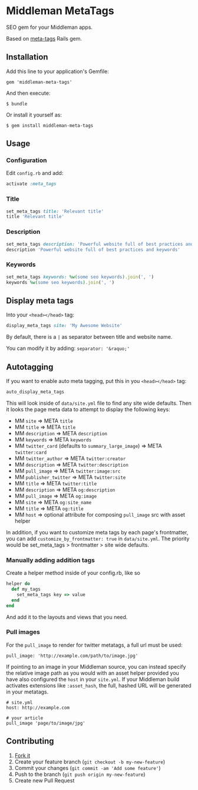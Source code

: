 # Middleman MetaTags

SEO gem for your Middleman apps.

Based on [meta-tags](https://github.com/kpumuk/meta-tags) Rails gem.

## Installation

Add this line to your application's Gemfile:

    gem 'middleman-meta-tags'

And then execute:

    $ bundle

Or install it yourself as:

    $ gem install middleman-meta-tags

## Usage

### Configuration

Edit `config.rb` and add:

```rb
activate :meta_tags
```

### Title

```rb
set_meta_tags title: 'Relevant title'
title 'Relevant title'
```

### Description

```rb
set_meta_tags description: 'Powerful website full of best practices and keywords'
description 'Powerful website full of best practices and keywords'
```

### Keywords

```rb
set_meta_tags keywords: %w(some seo keywords).join(', ')
keywords %w(some seo keywords).join(', ')
```

## Display meta tags

Into your `<head></head>` tag:

```rb
display_meta_tags site: 'My Awesome Website'
```

By default, there is a `|` as separator between title and website name.

You can modify it by adding: `separator: '&raquo;'`

## Autotagging

If you want to enable auto meta tagging, put this in you `<head></head>` tag:

```rb
auto_display_meta_tags
```

This will look inside of `data/site.yml` file to find any site wide defaults.
Then it looks the page meta data to attempt to display the following keys:

- MM `site` => META `title`
- MM `title` => META `title`
- MM `description` => META `description`
- MM `keywords` => META `keywords`
- MM `twitter_card` (defaults to `summary_large_image`) => META `twitter:card`
- MM `twitter_author` => META `twitter:creator`
- MM `description` => META `twitter:description`
- MM `pull_image` => META `twitter:image:src`
- MM `publisher_twitter` => META `twitter:site`
- MM `title` => META `twitter:title`
- MM `description` => META `og:description`
- MM `pull_image` => META `og:image`
- MM `site` => META `og:site_name`
- MM `title` => META `og:title`
- MM `host` => optional attribute for composing `pull_image` src with asset helper

In addition, if you want to customize meta tags by each page's frontmatter, you
can add `customize_by_frontmatter: true` in `data/site.yml`. The priority would
be set_meta_tags > frontmatter > site wide defaults.

### Manually adding addition tags

Create a helper method inside of your config.rb, like so

```rb
helper do
  def my_tags
    set_meta_tags key => value
  end
end
```

And add it to the layouts and views that you need.

### Pull images

For the `pull_image` to render for twitter metatags, a full url must be used:

```
pull_image: 'http://example.com/path/to/image.jpg'
```

If pointing to an image in your Middleman source, you can instead specify the
relative image path as you would with an asset helper provided you have also
configured the `host` in your `site.yml`. If your Middleman build activates
extensions like `:asset_hash`, the full, hashed URL will be generated in your
metatags.

```
# site.yml
host: http://example.com

# your article
pull_image 'page/to/image/jpg'
```

## Contributing

1. [Fork it](http://github.com/tiste/middleman-meta-tags/fork)
2. Create your feature branch (`git checkout -b my-new-feature`)
3. Commit your changes (`git commit -am 'Add some feature'`)
4. Push to the branch (`git push origin my-new-feature`)
5. Create new Pull Request
